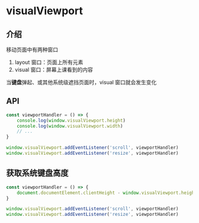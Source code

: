# visualViewport

## 介绍

移动页面中有两种窗口

1. layout 窗口：页面上所有元素
2. visual  窗口：屏幕上课看到的内容

当**键盘**弹起、或其他系统级遮挡页面时，visual  窗口就会发生变化

## API

```js
const viewportHandler = () => {
    console.log(window.visualViewport.height)
    console.log(window.visualViewport.width)
    // ...
}

window.visualViewport.addEventListener('scroll', viewportHandler)
window.visualViewport.addEventListener('resize', viewportHandler)
```

## 获取系统键盘高度

```js
const viewportHandler = () => {
    document.documentElement.clientHeight - window.visualViewport.height
}

window.visualViewport.addEventListener('scroll', viewportHandler)
window.visualViewport.addEventListener('resize', viewportHandler)
```

